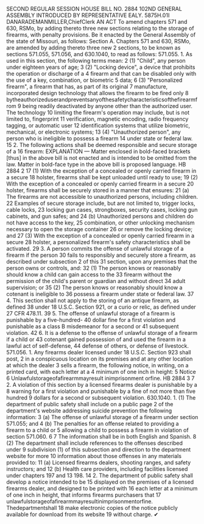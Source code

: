SECOND REGULAR SESSION
HOUSE BILL NO. 2884
102ND GENERAL ASSEMBLY
INTRODUCED BY REPRESENTATIVE EALY.
5875H.01I DANARADEMANMILLER,ChiefClerk
AN ACT
To amend chapters 571 and 630, RSMo, by adding thereto three new sections relating to the
storage of firearms, with penalty provisions.
Be it enacted by the General Assembly of the state of Missouri, as follows:
Section A. Chapters 571 and 630, RSMo, are amended by adding thereto three new
2 sections, to be known as sections 571.055, 571.056, and 630.1040, to read as follows:
571.055. 1. As used in this section, the following terms mean:
2 (1) "Child", any person under eighteen years of age;
3 (2) "Locking device", a device that prohibits the operation or discharge of a
4 firearm and that can be disabled only with the use of a key, combination, or biometric
5 data;
6 (3) "Personalized firearm", a firearm that has, as part of its original
7 manufacture, incorporated design technology that allows the firearm to be fired only
8 bytheauthorizeduserandpreventsanyofthesafetycharacteristicsofthefirearmfrom
9 being readily deactivated by anyone other than the authorized user. The technology
10 limiting the firearm's operation may include, but is not limited to, fingerprint
11 verification, magnetic encoding, radio frequency tagging, or automatic user
12 identification systems that utilize biometric, mechanical, or electronic systems;
13 (4) "Unauthorized person", any person who is ineligible to possess a firearm
14 under state or federal law.
15 2. The following actions shall be deemed responsible and secure storage of a
16 firearm:
EXPLANATION — Matter enclosed in bold-faced brackets [thus] in the above bill is not enacted and is
intended to be omitted from the law. Matter in bold-face type in the above bill is proposed language.
HB 2884 2
17 (1) With the exception of a concealed or openly carried firearm in a secure
18 holster, firearms shall be kept unloaded until ready to use;
19 (2) With the exception of a concealed or openly carried firearm in a secure
20 holster, firearms shall be securely stored in a manner that ensures:
21 (a) The firearms are not accessible to unauthorized persons, including children.
22 Examples of secure storage include, but are not limited to, trigger locks, cable locks,
23 locking gun cases, strongboxes, security cases, locking gun cabinets, and gun safes; and
24 (b) Unauthorized persons and children do not have access to the key,
25 combination, or other unlocking mechanism necessary to open the storage container
26 or remove the locking device; and
27 (3) With the exception of a concealed or openly carried firearm in a secure
28 holster, a personalized firearm's safety characteristics shall be activated.
29 3. A person commits the offense of unlawful storage of a firearm if the person
30 fails to responsibly and securely store a firearm, as described under subsection 2 of this
31 section, upon any premises that the person owns or controls, and:
32 (1) The person knows or reasonably should know a child can gain access to the
33 firearm without the permission of the child's parent or guardian and without direct
34 adult supervision; or
35 (2) The person knows or reasonably should know a cotenant is ineligible to
36 possess a firearm under state or federal law.
37 4. This section shall not apply to the storing of an antique firearm, as defined
38 under 18 U.S.C. Section 921, or a curio or relic, as defined under 27 CFR 478.11.
39 5. The offense of unlawful storage of a firearm is punishable by a five-hundred-
40 dollar fine for a first violation and punishable as a class B misdemeanor for a second or
41 subsequent violation.
42 6. It is a defense to the offense of unlawful storage of a firearm if a child or
43 cotenant gained possession of and used the firearm in a lawful act of self-defense,
44 defense of others, or defense of livestock.
571.056. 1. Any firearms dealer licensed under 18 U.S.C. Section 923 shall post,
2 in a conspicuous location on its premises and at any other location at which the dealer
3 sells a firearm, the following notice, in writing, on a printed card, with each letter at a
4 minimum of one inch in height:
5 Notice
6 Unlawfulstorageofafirearmmayresult inimprisonment orfine.
HB 2884 3
7 2. A violation of this section by a licensed firearms dealer is punishable by a
8 warning for a first violation and punishable by a fine of not more than five hundred
9 dollars for a second or subsequent violation.
630.1040. 1. (1) The department of public safety shall include on a public page
2 of the department's website addressing suicide prevention the following information:
3 (a) The offense of unlawful storage of a firearm under section 571.055; and
4 (b) The penalties for an offense related to providing a firearm to a child or
5 allowing a child to possess a firearm in violation of section 571.060.
6
7 The information shall be in both English and Spanish.
8 (2) The department shall include references to the offenses described under
9 subdivision (1) of this subsection and direction to the department website for more
10 information about those offenses in any materials provided to:
11 (a) Licensed firearms dealers, shooting ranges, and safety instructors; and
12 (b) Health care providers, including facilities licensed under chapters 197 and
13 198.
14 2. The department of public safety shall develop a notice intended to be
15 displayed on the premises of a licensed firearms dealer, and designed to be printed with
16 each letter at a minimum of one inch in height, that informs firearms purchasers that
17 unlawfulstorageofafirearmmayresultinimprisonmentorfine. Thedepartmentshall
18 make electronic copies of the notice publicly available for download from its website
19 without charge.
✔